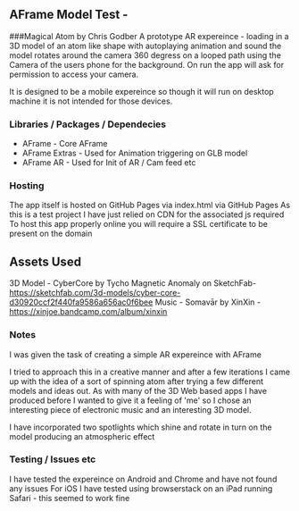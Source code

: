 ## AFrame Model Test - 
###Magical Atom by Chris Godber
A prototype AR expereince - loading in a 3D model of an atom like shape with autoplaying animation and sound
the model rotates around the camera 360 degress on a looped path using the Camera of the users phone for 
the background. On run the app will ask for permission to access your camera.

It is designed to be a mobile expereince so though it will run on desktop machine
it is not intended for those devices. 

### Libraries / Packages / Dependecies
- AFrame - Core AFrame
- AFrame Extras - Used for Animation triggering on GLB model
- AFrame AR - Used for Init of AR / Cam feed etc

### Hosting 
The app itself is hosted on GitHub Pages via index.html via GitHub Pages
As this is a test project I have just relied on CDN for the associated js required
To host this app properly online you will require a SSL certificate to be present on the domain

## Assets Used
3D Model - CyberCore by Tycho Magnetic Anomaly on SketchFab- https://sketchfab.com/3d-models/cyber-core-d30920ccf2f440fa9586a656ac0f6bee
Music - Somavār by XinXin - https://xinjoe.bandcamp.com/album/xinxin

### Notes
I was given the task of creating a simple AR expereince with AFrame

I tried to approach this in a creative manner and after a few iterations I came up with the idea of a sort 
of spinning atom after trying a few different models and ideas out. As with many of the 3D Web based apps
I have produced before I wanted to give it a feeling of 'me' so I chose an interesting piece of electronic music 
and an interesting 3D model. 

I have incorporated two spotlights which shine and rotate in turn on the model producing an atmospheric effect

### Testing / Issues etc
I have tested the expereince on Android and Chrome and have not found any issues 
For iOS I have tested using browserstack on an iPad running Safari - this seemed to work fine
